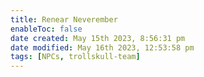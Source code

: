 ```yaml
---
title: Renear Neverember
enableToc: false
date created: May 15th 2023, 8:56:31 pm
date modified: May 16th 2023, 12:53:58 pm
tags: [NPCs, trollskull-team]
---
```

